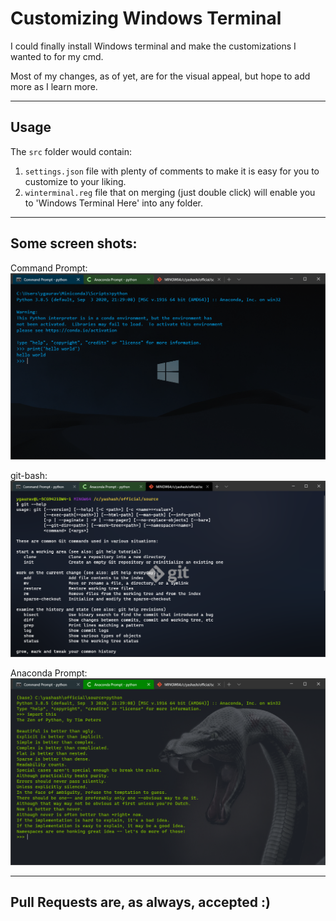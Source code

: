 # Customizing Windows Terminal

I could finally install Windows terminal and make the customizations I wanted to for my cmd.

Most of my changes, as of yet, are for the visual appeal, but hope to add more as I learn more.

---

## Usage

The `src` folder would contain:
1. `settings.json` file with plenty of comments to make it is easy for you to customize to your liking.
2. `winterminal.reg` file that on merging (just double click) will enable you to 'Windows Terminal Here' into any folder.

---

## Some screen shots:

Command Prompt:
![Command Prompt Screenshot](screenshots/cmd.png)

git-bash:
![Git Bash Screenshot](screenshots/git-bash.png)


Anaconda Prompt:
![Anaconda Prompt Screenshot](screenshots/conda.png)

---

## Pull Requests are, as always, accepted :)